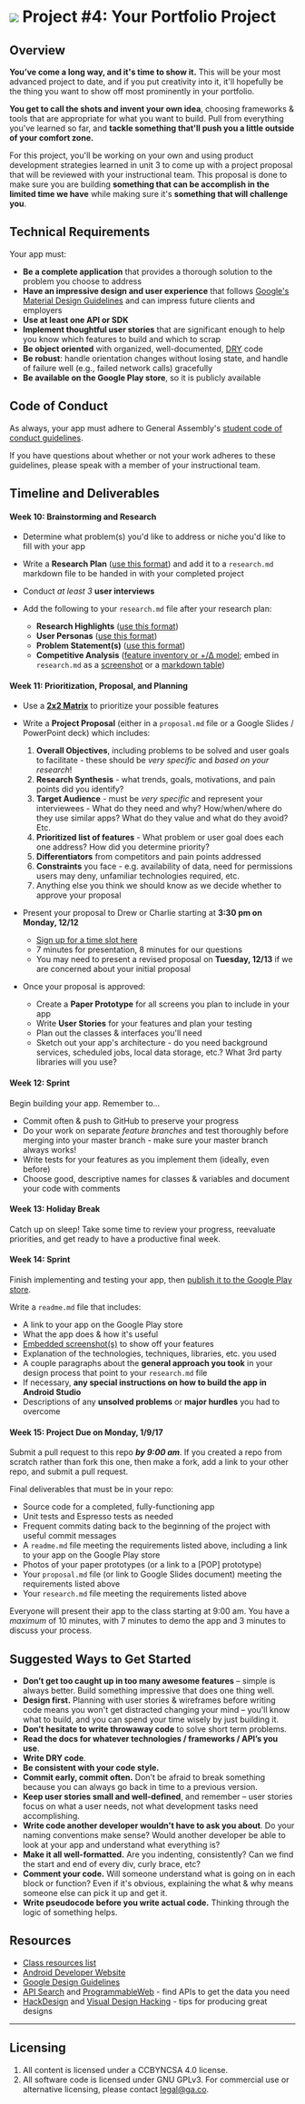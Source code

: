 # ![](https://ga-dash.s3.amazonaws.com/production/assets/logo-9f88ae6c9c3871690e33280fcf557f33.png) Project #4: Your Portfolio Project

## Overview

**You’ve come a long way, and it's time to show it.**
This will be your most advanced project to date, and if you put creativity into it, it'll hopefully be the thing you want to show off most prominently in your portfolio.

**You get to call the shots and invent your own idea**, choosing frameworks & tools that are appropriate for what you want to build.
Pull from everything you've learned so far, and **tackle something that'll push you a little outside of your comfort zone.**

For this project, you'll be working on your own and using product development strategies learned in unit 3 to come up with a project proposal that will be reviewed with your instructional team.
This proposal is done to make sure you are building **something that can be accomplish in the limited time we have** while making sure it's **something that will challenge you**.


## Technical Requirements

Your app must:

- **Be a complete application** that provides a thorough solution to the problem you choose to address
- **Have an impressive design and user experience** that follows [Google's Material Design Guidelines](https://developer.android.com/design/index.html) and can impress future clients and employers
- **Use at least one API or SDK**
- **Implement thoughtful user stories** that are significant enough to help you know which features to build and which to scrap
- **Be object oriented** with organized, well-documented, [DRY](https://en.wikipedia.org/wiki/Don't_repeat_yourself) code
- **Be robust**: handle orientation changes without losing state, and handle of failure well (e.g., failed network calls) gracefully
- **Be available on the Google Play store**, so it is publicly available


## Code of Conduct

As always, your app must adhere to General Assembly's [student code of conduct guidelines](https://charlesdrews.gitbooks.io/ga-adi-macaron/content/markdown/code-of-conduct.html).

If you have questions about whether or not your work adheres to these guidelines, please speak with a member of your instructional team.


## Timeline and Deliverables

#### Week 10: Brainstorming and Research

- Determine what problem(s) you'd like to address or niche you'd like to fill with your app


- Write a **Research Plan** ([use this format](assets/research-plan-worksheet.pdf)) and add it to a `research.md` markdown file to be handed in with your completed project


- Conduct _at least 3_ **user interviews**


- Add the following to your `research.md` file after your research plan:
  - **Research Highlights** ([use this format](assets/research-highlights-worksheet.pdf))
  - **User Personas** ([use this format](assets/persona-worksheet.pdf))
  - **Problem Statement(s)** ([use this format](assets/problem-statement-worksheet.pdf))
  - **Competitive Analysis** ([feature inventory or +/Δ model](https://github.com/ga-adi-macaron/Course-Materials/tree/master/lessons/product-development/competitive-research-lesson#introduction-competitive-analysis-15-mins); embed in `research.md` as a [screenshot](https://github.com/adam-p/markdown-here/wiki/Markdown-Cheatsheet#images) or a [markdown table](https://github.com/adam-p/markdown-here/wiki/Markdown-Cheatsheet#tables))



#### Week 11: Prioritization, Proposal, and Planning

- Use a [**2x2 Matrix**](https://github.com/ga-adi-macaron/Course-Materials/tree/master/lessons/product-development/feature-prioritization#demo-2x2-matrix-feature-prioritization-10-mins) to prioritize your possible features


- Write a **Project Proposal** (either in a `proposal.md` file or a Google Slides / PowerPoint deck) which includes:
  1. **Overall Objectives**, including problems to be solved and user goals to facilitate - these should be _very specific_ and _based on your research_!
  1. **Research Synthesis** - what trends, goals, motivations, and pain points did you identify?
  1. **Target Audience** - must be _very specific_ and represent your interviewees - What do they need and why? How/when/where do they use similar apps? What do they value and what do they avoid? Etc.
  1. **Prioritized list of features** - What problem or user goal does each one address? How did you determine priority?
  1. **Differentiators** from competitors and pain points addressed
  1. **Constraints** you face - e.g. availability of data, need for permissions users may deny, unfamiliar technologies required, etc.
  1. Anything else you think we should know as we decide whether to approve your proposal


- Present your proposal to Drew or Charlie starting at **3:30 pm on Monday, 12/12**
  - [Sign up for a time slot here](https://docs.google.com/spreadsheets/d/1YABj9ZaNxLymnWsgcf2Qew3sGzPqNb0grlpg-DECS-8/edit?usp=sharing)
  - 7 minutes for presentation, 8 minutes for our questions
  - You may need to present a revised proposal on **Tuesday, 12/13** if we are concerned about your initial proposal


- Once your proposal is approved:
  - Create a **Paper Prototype** for all screens you plan to include in your app
  - Write **User Stories** for your features and plan your testing
  - Plan out the classes & interfaces you'll need
  - Sketch out your app's architecture - do you need background services, scheduled jobs, local data storage, etc.? What 3rd party libraries will you use?


#### Week 12: Sprint

Begin building your app. Remember to...

- Commit often & push to GitHub to preserve your progress
- Do your work on separate _feature branches_ and test thoroughly before merging into your master branch - make sure your master branch always works!
- Write tests for your features as you implement them (ideally, even before)
- Choose good, descriptive names for classes & variables and document your code with comments


#### Week 13: Holiday Break

Catch up on sleep! Take some time to review your progress, reevaluate priorities, and get ready to have a productive final week.


#### Week 14: Sprint

Finish implementing and testing your app, then [publish it to the Google Play store](https://developer.android.com/studio/publish/index.html).

Write a `readme.md` file that includes:
- A link to your app on the Google Play store
- What the app does & how it's useful
- [Embedded screenshot(s)](https://github.com/adam-p/markdown-here/wiki/Markdown-Cheatsheet#images) to show off your features
- Explanation of the technologies, techniques, libraries, etc. you used
- A couple paragraphs about the **general approach you took** in your design process that point to your `research.md` file
- If necessary, **any special instructions on how to build the app in Android Studio**
- Descriptions of any **unsolved problems** or **major hurdles** you had to overcome


#### Week 15: Project Due on Monday, 1/9/17

Submit a pull request to this repo **_by 9:00 am_**. If you created a repo from scratch rather than fork this one, then make a fork, add a link to your other repo, and submit a pull request.

Final deliverables that must be in your repo:
- Source code for a completed, fully-functioning app
- Unit tests and Espresso tests as needed
- Frequent commits dating back to the beginning of the project with useful commit messages
- A `readme.md` file meeting the requirements listed above, including a link to your app on the Google Play store
- Photos of your paper prototypes (or a link to a [POP] prototype)
- Your `proposal.md` file (or link to Google Slides document) meeting the requirements listed above
- Your `research.md` file meeting the requirements listed above

Everyone will present their app to the class starting at 9:00 am. You have a _maximum_ of 10 minutes, with 7 minutes to demo the app and 3 minutes to discuss your process.


## Suggested Ways to Get Started

* **Don’t get too caught up in too many awesome features** – simple is always better. Build something impressive that does one thing well.
* **Design first.** Planning with user stories & wireframes before writing code means you won't get distracted changing your mind – you'll know what to build, and you can spend your time wisely by just building it.
* **Don’t hesitate to write throwaway code** to solve short term problems.
* **Read the docs for whatever technologies / frameworks / API’s you use**.
* **Write DRY code**.
* **Be consistent with your code style.**
* **Commit early, commit often.** Don’t be afraid to break something because you can always go back in time to a previous version.
* **Keep user stories small and well-defined**, and remember – user stories focus on what a user needs, not what development tasks need accomplishing.
* **Write code another developer wouldn't have to ask you about**. Do your naming conventions make sense? Would another developer be able to look at your app and understand what everything is?
* **Make it all well-formatted.** Are you indenting, consistently? Can we find the start and end of every div, curly brace, etc?
* **Comment your code.** Will someone understand what is going on in each block or function? Even if it's obvious, explaining the what & why means someone else can pick it up and get it.
* **Write pseudocode before you write actual code.** Thinking through the logic of something helps.


## Resources

- [Class resources list](https://charlesdrews.gitbooks.io/ga-adi-macaron/content/markdown/resources.html)
- [Android Developer Website](http://developer.android.com/index.html)
- [Google Design Guidelines](https://www.google.com/design/spec/material-design/introduction.html)
- [API Search](http://apis.io) and [ProgrammableWeb](http://www.programmableweb.com/) - find APIs to get the data you need
- [HackDesign](https://hackdesign.org/lessons) and [Visual Design Hacking](https://generalassemb.ly/online/videos/visual-design-hacking) - tips for producing great designs

---

## Licensing
1. All content is licensed under a CC­BY­NC­SA 4.0 license.
2. All software code is licensed under GNU GPLv3. For commercial use or alternative licensing, please contact [legal@ga.co](mailto:legal@ga.co).
